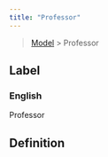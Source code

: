 ```yaml
---
title: "Professor"
---
```


> [Model](../../) > Professor

## Label

### English
Professor


## Definition



    
